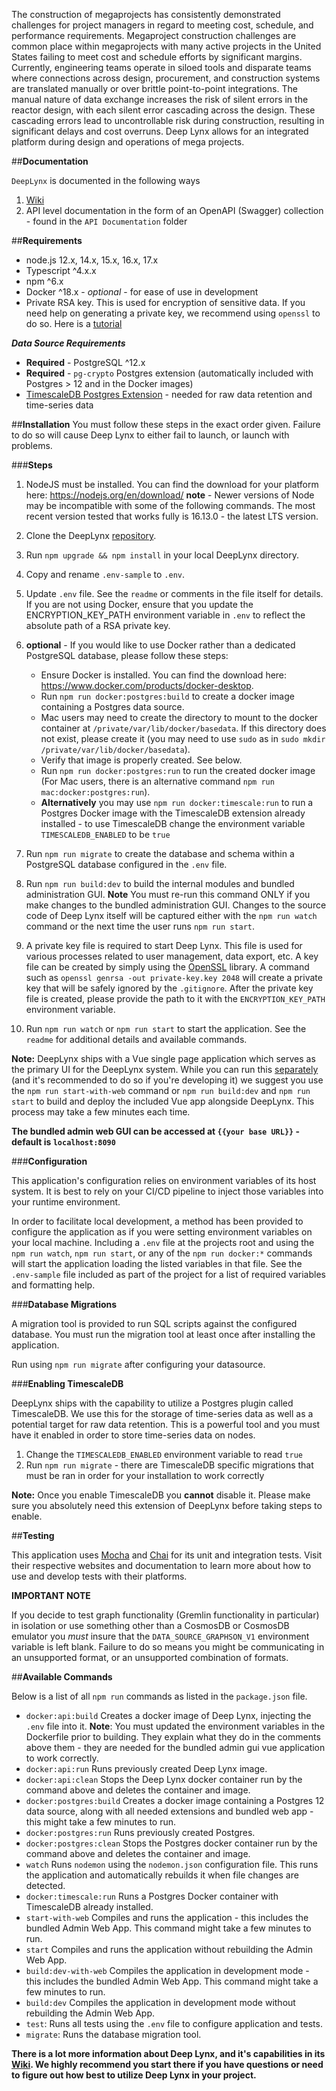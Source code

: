The construction of megaprojects has consistently demonstrated challenges for project managers in regard to meeting cost, schedule, and performance requirements. Megaproject construction challenges are common place within megaprojects with many active projects in the United States failing to meet cost and schedule efforts by significant margins. Currently, engineering teams operate in siloed tools and disparate teams where connections across design, procurement, and construction systems are translated manually or over brittle point-to-point integrations. The manual nature of data exchange increases the risk of silent errors in the reactor design, with each silent error cascading across the design. These cascading errors lead to uncontrollable risk during construction, resulting in significant delays and cost overruns. Deep Lynx allows for an integrated platform during design and operations of mega projects.

##**Documentation**

`DeepLynx` is documented in the following ways

1. [Wiki](https://gitlab.software.inl.gov/b650/Deep-Lynx/-/wikis/Home)
2. API level documentation in the form of an OpenAPI (Swagger) collection - found in the `API Documentation` folder

##**Requirements**

-   node.js 12.x, 14.x, 15.x, 16.x, 17.x
-   Typescript ^4.x.x
-   npm ^6.x
-   Docker ^18.x - _optional_ - for ease of use in development
-   Private RSA key. This is used for encryption of sensitive data. If you need help on generating a private key, we recommend using `openssl` to do so. Here is a [tutorial](https://www.scottbrady91.com/OpenSSL/Creating-RSA-Keys-using-OpenSSL)

**_Data Source Requirements_**

- **Required** - PostgreSQL ^12.x 
- **Required** - `pg-crypto` Postgres extension (automatically included with Postgres > 12 and in the Docker images)
- [TimescaleDB Postgres Extension](https://www.timescale.com/) - needed for raw data retention and time-series data

##**Installation**
You must follow these steps in the exact order given. Failure to do so will cause Deep Lynx to either fail to launch, or launch with problems.

###**Steps**
1. NodeJS must be installed. You can find the download for your platform here: https://nodejs.org/en/download/ **note** - Newer versions of Node may be incompatible with some of the following commands. The most recent version tested that works fully is 16.13.0 - the latest LTS version.

2. Clone the DeepLynx [repository](https://gitlab.software.inl.gov/b650/Deep-Lynx/-/tree/master).
3. Run `npm upgrade && npm install` in your local DeepLynx directory.
4. Copy and rename `.env-sample` to `.env`.
5. Update `.env` file. See the `readme` or comments in the file itself for details. If you are not using Docker, ensure that you update the ENCRYPTION_KEY_PATH environment variable in `.env` to reflect the absolute path of a RSA private key.
6. **optional** - If you would like to use Docker rather than a dedicated PostgreSQL database, please follow these steps:
   - Ensure Docker is installed. You can find the download here: https://www.docker.com/products/docker-desktop.
   - Run `npm run docker:postgres:build` to create a docker image containing a Postgres data source.
   - Mac users may need to create the directory to mount to the docker container at `/private/var/lib/docker/basedata`. If this directory does not exist, please create it (you may need to use `sudo` as in `sudo mkdir /private/var/lib/docker/basedata`).
   - Verify that image is properly created. See below.
   - Run `npm run docker:postgres:run` to run the created docker image (For Mac users, there is an alternative command `npm run mac:docker:postgres:run`).
   - **Alternatively** you may use `npm run docker:timescale:run` to run a Postgres Docker image with the TimescaleDB extension already installed - to use TimescaleDB change the environment variable `TIMESCALEDB_ENABLED` to be `true`
7. Run `npm run migrate` to create the database and schema within a PostgreSQL database configured in the `.env` file.  
8. Run `npm run build:dev` to build the internal modules and bundled administration GUI. **Note** You must re-run this command ONLY if you make changes to the bundled administration GUI. Changes to the source code of Deep Lynx itself will be captured either with the `npm run watch` command or the next time the user runs `npm run start`.
9. A private key file is required to start Deep Lynx. This file is used for various processes related to user management, data export, etc. A key file can be created by simply using the [OpenSSL](https://www.openssl.org/) library. A command such as `openssl genrsa -out private-key.key 2048` will create a private key that will be safely ignored by the `.gitignore`. After the private key file is created, please provide the path to it with the `ENCRYPTION_KEY_PATH` environment variable.
10. Run `npm run watch` or `npm run start` to start the application. See the `readme` for additional details and available commands.  


**Note:** DeepLynx ships with a Vue single page application which serves as the primary UI for the DeepLynx system. While you can run this [separately](https://gitlab.software.inl.gov/b650/Deep-Lynx/-/wikis/Administration-Web-App-Installation) (and it's recommended to do so if you're developing it) we suggest you use the `npm run start-with-web` command or `npm run build:dev` and `npm run start` to build and deploy the included Vue app alongside DeepLynx. This process may take a few minutes each time.

**The bundled admin web GUI can be accessed at `{{your base URL}}` - default is `localhost:8090`**
 
###**Configuration**

This application's configuration relies on environment variables of its host system. It is best to rely on your CI/CD pipeline to inject those variables into your runtime environment.

In order to facilitate local development, a method has been provided to configure the application as if you were setting environment variables on your local machine. Including a `.env` file at the projects root and using the `npm run watch`, `npm run start`, or any of the `npm run docker:*` commands will start the application loading the listed variables in that file. See the `.env-sample` file included as part of the project for a list of required variables and formatting help.

###**Database Migrations**

A migration tool is provided to run SQL scripts against the configured database. You must run the migration tool at least once after installing the application.

Run using `npm run migrate` after configuring your datasource.

###**Enabling TimescaleDB**

DeepLynx ships with the capability to utilize a Postgres plugin called TimescaleDB. We use this for the storage of time-series data as well as a potential target for raw data retention. This is a powerful tool and you must have it enabled in order to store time-series data on nodes.

1. Change the `TIMESCALEDB_ENABLED` environment variable to read `true`
2. Run `npm run migrate` - there are TimescaleDB specific migrations that must be ran in order for your installation to work correctly

**Note:** Once you enable TimescaleDB you **cannot** disable it. Please make sure you absolutely need this extension of DeepLynx before taking steps to enable.

##**Testing**

This application uses [Mocha](https://mochajs.org/) and [Chai](https://www.chaijs.com/) for its unit and integration tests. Visit their respective websites and documentation to learn more about how to use and develop tests with their platforms.

**IMPORTANT NOTE**

If you decide to test graph functionality (Gremlin functionality in particular) in isolation or use something other than a CosmosDB or CosmosDB emulator you _must_ insure that the `DATA_SOURCE_GRAPHSON_V1` environment variable is left blank. Failure to do so means you might be communicating in an unsupported format, or an unsupported combination of formats.

##**Available Commands**

Below is a list of all `npm run` commands as listed in the `package.json` file.

- `docker:api:build` Creates a docker image of Deep Lynx, injecting the `.env` file into it. **Note**: You must updated the environment variables in the Dockerfile prior to building. They explain what they do in the comments above them - they are needed for the bundled admin gui vue application to work correctly.
- `docker:api:run` Runs previously created Deep Lynx image.
- `docker:api:clean` Stops the Deep Lynx docker container run by the command above and deletes the container and image.
- `docker:postgres:build` Creates a docker image containing a Postgres 12 data source, along with all needed extensions and bundled web app - this might take a few minutes to run.
- `docker:postgres:run` Runs previously created Postgres.
- `docker:postgres:clean` Stops the Postgres docker container run by the command above and deletes the container and image.
- `watch` Runs `nodemon` using the `nodemon.json` configuration file. This runs the application and automatically rebuilds it when file changes are detected.
- `docker:timescale:run` Runs a Postgres Docker container with TimescaleDB already installed.
- `start-with-web` Compiles and runs the application - this includes the bundled Admin Web App. This command might take a few minutes to run.
- `start` Compiles and runs the application without rebuilding the Admin Web App. 
- `build:dev-with-web` Compiles the application in development mode - this includes the bundled Admin Web App. This command might take a few minutes to run.
- `build:dev` Compiles the application in development mode without rebuilding the Admin Web App.
- `test`: Runs all tests using the `.env` file to configure application and tests.
- `migrate`: Runs the database migration tool.

**There is a lot more information about Deep Lynx, and it's capabilities in its [Wiki](https://gitlab.software.inl.gov/b650/Deep-Lynx/-/wikis/Home). We highly recommend you start there if you have questions or need to figure out how best to utilize Deep Lynx in your project.**
